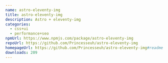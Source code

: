 ```yaml
---
name: astro-eleventy-img
title: astro-eleventy-img
description: Astro + eleventy-img
categories:
  - css+ui
  - performance+seo
npmUrl: https://www.npmjs.com/package/astro-eleventy-img
repoUrl: https://github.com/Princesseuh/astro-eleventy-img
homepageUrl: https://github.com/Princesseuh/astro-eleventy-img#readme
downloads: 209
---
```

